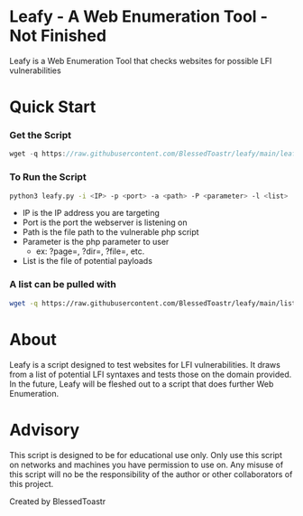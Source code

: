 # Leafy - A Web Enumeration Tool - Not Finished

Leafy is a Web Enumeration Tool that checks websites for possible LFI vulnerabilities

# Quick Start

### Get the Script

```jsx
wget -q https://raw.githubusercontent.com/BlessedToastr/leafy/main/leafy.py
```

### To Run the Script

```bash
python3 leafy.py -i <IP> -p <port> -a <path> -P <parameter> -l <list>
```

- IP is the IP address you are targeting
- Port is the port the webserver is listening on
- Path is the file path to the vulnerable php script
- Parameter is the php parameter to user
  - ex: ?page=, ?dir=, ?file=, etc.
- List is the file of potential payloads

### A list can be pulled with

```bash
wget -q https://raw.githubusercontent.com/BlessedToastr/leafy/main/list
```

# About

Leafy is a script designed to test websites for LFI vulnerabilities. It draws from a list of potential LFI syntaxes and tests those on the domain provided. In the future, Leafy will be fleshed out to a script that does further Web Enumeration.

# Advisory

This script is designed to be for educational use only. Only use this script on networks and machines you have permission to use on. Any misuse of this script will no be the responsibility of the author or other collaborators of this project. 

Created by BlessedToastr
